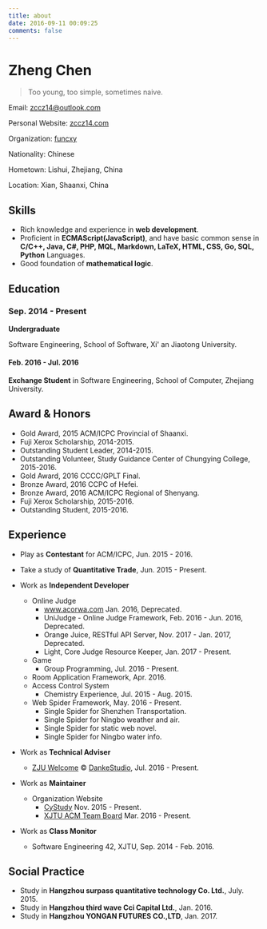 ```yaml
---
title: about
date: 2016-09-11 00:09:25
comments: false
---
```


# Zheng Chen

> Too young, too simple, sometimes naive.

Email: zccz14@outlook.com

Personal Website: [zccz14.com](https://zccz14.com)

Organization: [funcxy](https://funcxy.com)

Nationality: Chinese

Hometown: Lishui, Zhejiang, China

Location: Xian, Shaanxi, China

## Skills

+ Rich knowledge and experience in **web development**.
+ Proficient in **ECMAScript(JavaScript)**, and have basic common sense in **C/C++, Java, C#, PHP, MQL, Markdown, LaTeX, HTML, CSS, Go, SQL, Python** Languages.
+ Good foundation of **mathematical logic**.

## Education

### Sep. 2014 - Present

**Undergraduate**

Software Engineering, School of Software, Xi' an Jiaotong University.

#### Feb. 2016 - Jul. 2016

**Exchange Student** in Software Engineering, School of Computer, Zhejiang University.

## Award & Honors

+ Gold Award, 2015 ACM/ICPC Provincial of Shaanxi.
+ Fuji Xerox Scholarship, 2014-2015.
+ Outstanding Student Leader, 2014-2015.
+ Outstanding Volunteer, Study Guidance Center of Chungying College, 2015-2016.
+ Gold Award, 2016 CCCC/GPLT Final.
+ Bronze Award, 2016 CCPC of Hefei.
+ Bronze Award, 2016 ACM/ICPC Regional of Shenyang.
+ Fuji Xerox Scholarship, 2015-2016.
+ Outstanding Student, 2015-2016.

## Experience

+ Play as **Contestant** for ACM/ICPC, Jun. 2015 - 2016.
+ Take a study of **Quantitative Trade**, Jun. 2015 - Present.

+ Work as **Independent Developer**
  + Online Judge
    + www.acorwa.com Jan. 2016, Deprecated.
    + UniJudge - Online Judge Framework, Feb. 2016 - Jun. 2016, Deprecated.
    + Orange Juice, RESTful API Server, Nov. 2017 - Jan. 2017, Deprecated.
    + Light, Core Judge Resource Keeper, Jan. 2017 - Present.
  + Game
    + Group Programming, Jul. 2016 - Present.
  + Room Application Framework, Apr. 2016.
  + Access Control System
    + Chemistry Experience, Jul. 2015 - Aug. 2015.
  + Web Spider Framework, May. 2016 - Present.
    + Single Spider for Shenzhen Transportation.
    + Single Spider for Ningbo weather and air.
    + Single Spider for static web novel.
    + Single Spider for Ningbo water info.
+ Work as **Technical Adviser**
  + [ZJU Welcome](http://zju-welcome.com/) &copy; [DankeStudio](https://github.com/DankeStudio), Jul. 2016 - Present.
+ Work as **Maintainer**
  + Organization Website
    + [CyStudy](https://cystudy.github.io/) Nov. 2015 - Present.
    + [XJTU ACM Team Board](https://xjtuacm.github.io/) Mar. 2016 - Present.
+ Work as **Class Monitor**
  + Software Engineering 42, XJTU, Sep. 2014 - Feb. 2016.

## Social Practice

+ Study in **Hangzhou surpass quantitative technology Co. Ltd.**, July. 2015.
+ Study in **Hangzhou third wave Cci Capital Ltd.**, Jan. 2016.
+ Study in **Hangzhou YONGAN FUTURES CO.,LTD**, Jan. 2017.
